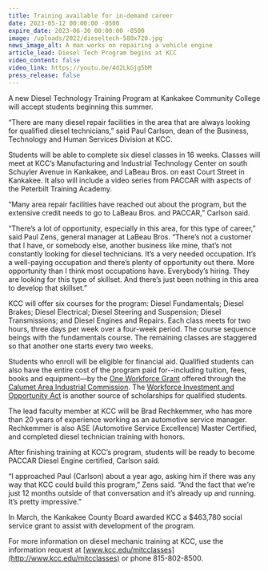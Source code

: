 ```yaml
---
title: Training available for in-demand career
date: 2023-05-12 00:00:00 -0500
expire_date: 2023-06-30 00:00:00 -0500
image: /uploads/2022/dieseltech-580x720.jpg
news_image_alt: A man works on repairing a vehicle engine
article_lead: Diesel Tech Program begins at KCC
video_content: false
video_link: https://youtu.be/4d2LkGjg5bM
press_release: false
---
```

A new Diesel Technology Training Program at Kankakee Community College will accept students beginning this summer.

“There are many diesel repair facilities in the area that are always looking for qualified diesel technicians,” said Paul Carlson, dean of the Business, Technology and Human Services Division at KCC.

Students will be able to complete six diesel classes in 16 weeks. Classes will meet at KCC’s Manufacturing and Industrial Technology Center on south Schuyler Avenue in Kankakee, and LaBeau Bros. on east Court Street in Kankakee. It also will include a video series from PACCAR with aspects of the Peterbilt Training Academy.

“Many area repair facilities have reached out about the program, but the extensive credit needs to go to LaBeau Bros. and PACCAR,” Carlson said.

“There’s a lot of opportunity, especially in this area, for this type of career,” said Paul Zens, general manager at LaBeau Bros. “There’s not a customer that I have, or somebody else, another business like mine, that’s not constantly looking for diesel technicians. It’s a very needed occupation. It’s a well-paying occupation and there’s plenty of opportunity out there. More opportunity than I think most occupations have. Everybody’s hiring. They are looking for this type of skillset. And there’s just been nothing in this area to develop that skillset.”

KCC will offer six courses for the program: Diesel Fundamentals; Diesel Brakes; Diesel Electrical; Diesel Steering and Suspension; Diesel Transmissions; and Diesel Engines and Repairs. Each class meets for two hours, three days per week over a four-week period. The course sequence beings with the fundamentals course. The remaining classes are staggered so that another one starts every two weeks.

Students who enroll will be eligible for financial aid. Qualified students can also have the entire cost of the program paid for--including tuition, fees, books and equipment—by the [One Workforce Grant](https://skills.kcc.edu/) offered through the [Calumet Area Industrial Commission](https://calumetareaindustrial.com/oneworkforceprogram). The [Workforce Investment and Opportunity Act](https://wioa.kcc.edu/) is another source of scholarships for qualified students.

The lead faculty member at KCC will be Brad Rechkemmer, who has more than 20 years of experience working as an automotive service manager. Rechkemmer is also ASE (Automotive Service Excellence) Master Certified, and completed diesel technician training with honors.

After finishing training at KCC’s program, students will be ready to become PACCAR Diesel Engine certified, Carlson said.

“I approached Paul (Carlson) about a year ago, asking him if there was any way that KCC could build this program,” Zens said. “And the fact that we’re just 12 months outside of that conversation and it’s already up and running. It’s pretty impressive.”

In March, the Kankakee County Board awarded KCC a $463,780 social service grant to assist with development of the program.

For more information on diesel mechanic training at KCC, use the information request at [www.kcc.edu/mitcclasses](http://www.kcc.edu/mitcclasses) or phone 815-802-8500.